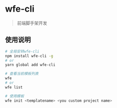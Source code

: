 # wfe-cli

> 前端脚手架开发

## 使用说明

```bash
# 全局安转wfe-cli
npm install wfe-cli -g
# or
yarn global add wfe-cli

# 查看当前模板列表
wfe
# or
wfe list

# 使用模板
wfe init <templatename> <you custom project name>
```





